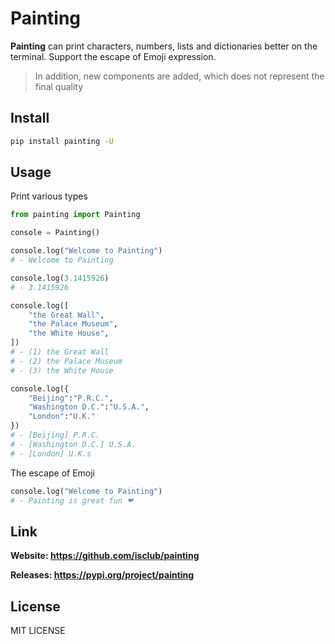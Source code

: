 # Painting
<strong>Painting</strong> can print characters, numbers, lists and dictionaries better on the terminal. Support the escape of Emoji expression. 

> In addition, new components are added, which does not represent the final quality

## Install
``` bash
pip install painting -U
```

## Usage

Print various types

``` python
from painting import Painting

console = Painting()

console.log("Welcome to Painting")
# - Welcome to Painting

console.log(3.1415926)
# - 3.1415926

console.log([
    "the Great Wall",
    "the Palace Museum",
    "the White House",
])
# - (1) the Great Wall
# - (2) the Palace Museum
# - (3) the White House

console.log({
    "Beijing":"P.R.C.",
    "Washington D.C.":"U.S.A.",
    "London":"U.K."
})
# - [Beijing] P.R.C.
# - [Washington D.C.] U.S.A.
# - [London] U.K.s
```
The escape of Emoji

``` python
console.log("Welcome to Painting")
# - Painting is great fun ❤
```

## Link

<strong>Website: https://github.com/isclub/painting</strong>

<strong>Releases: https://pypi.org/project/painting</strong>

## License
MIT LICENSE
